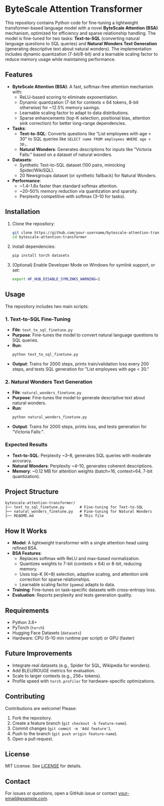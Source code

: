 # ByteScale Attention Transformer

This repository contains Python code for fine-tuning a lightweight transformer-based language model with a novel **ByteScale Attention (BSA)** mechanism, optimized for efficiency and sparse relationship handling. The model is fine-tuned for two tasks: **Text-to-SQL** (converting natural language questions to SQL queries) and **Natural Wonders Text Generation** (generating descriptive text about natural wonders). The implementation includes dynamic quantization (7-bit/8-bit) and a learnable scaling factor to reduce memory usage while maintaining performance.

## Features

- **ByteScale Attention (BSA)**: A fast, softmax-free attention mechanism with:
  - ReLU-based scoring to eliminate exponentiation.
  - Dynamic quantization (7-bit for contexts ≤ 64 tokens, 8-bit otherwise) for ~12.5% memory savings.
  - Learnable scaling factor to adapt to data distributions.
  - Sparse enhancements (top-K selection, positional bias, attention sink correction) for better long-range dependencies.
- **Tasks**:
  - **Text-to-SQL**: Converts questions like "List employees with age < 30" to SQL queries like `SELECT name FROM employees WHERE age < 30;`.
  - **Natural Wonders**: Generates descriptions for inputs like "Victoria Falls:" based on a dataset of natural wonders.
- **Datasets**:
  - Synthetic Text-to-SQL dataset (100 pairs, mimicking Spider/WikiSQL).
  - 20 Newsgroups dataset (or synthetic fallback) for Natural Wonders.
- **Performance**:
  - ~1.4–1.8x faster than standard softmax attention.
  - ~20–50% memory reduction via quantization and sparsity.
  - Perplexity competitive with softmax (3–10 for tasks).

## Installation

1. Clone the repository:
   ```bash
   git clone https://github.com/your-username/bytescale-attention-transformer.git
   cd bytescale-attention-transformer
   ```
2. Install dependencies:
   ```bash
   pip install torch datasets
   ```
3. (Optional) Enable Developer Mode on Windows for symlink support, or set:
   ```bash
   export HF_HUB_DISABLE_SYMLINKS_WARNING=1
   ```

## Usage

The repository includes two main scripts:

### 1. Text-to-SQL Fine-Tuning
- **File**: `text_to_sql_finetune.py`
- **Purpose**: Fine-tunes the model to convert natural language questions to SQL queries.
- **Run**:
  ```bash
  python text_to_sql_finetune.py
  ```
- **Output**: Trains for 2000 steps, prints train/validation loss every 200 steps, and tests SQL generation for "List employees with age < 30."

### 2. Natural Wonders Text Generation
- **File**: `natural_wonders_finetune.py`
- **Purpose**: Fine-tunes the model to generate descriptive text about natural wonders.
- **Run**:
  ```bash
  python natural_wonders_finetune.py
  ```
- **Output**: Trains for 2000 steps, prints loss, and tests generation for "Victoria Falls:".

### Expected Results
- **Text-to-SQL**: Perplexity ~3–8, generates SQL queries with moderate accuracy.
- **Natural Wonders**: Perplexity ~4–10, generates coherent descriptions.
- **Memory**: ~0.12 MB for attention weights (batch=16, context=64, 7-bit quantization).

## Project Structure

```
bytescale-attention-transformer/
├── text_to_sql_finetune.py       # Fine-tuning for Text-to-SQL
├── natural_wonders_finetune.py   # Fine-tuning for Natural Wonders
├── README.md                     # This file
```

## How It Works

- **Model**: A lightweight transformer with a single attention head using refined BSA.
- **BSA Features**:
  - Replaces softmax with ReLU and max-based normalization.
  - Quantizes weights to 7-bit (contexts ≤ 64) or 8-bit, reducing memory.
  - Uses top-K (K=8) selection, adaptive scaling, and attention sink correction for sparse relationships.
  - Learnable scaling factor (`gamma`) adapts to data.
- **Training**: Fine-tunes on task-specific datasets with cross-entropy loss.
- **Evaluation**: Reports perplexity and tests generation quality.

## Requirements

- Python 3.8+
- PyTorch (`torch`)
- Hugging Face Datasets (`datasets`)
- Hardware: CPU (5–10 min runtime per script) or GPU (faster)

## Future Improvements

- Integrate real datasets (e.g., Spider for SQL, Wikipedia for wonders).
- Add BLEU/ROUGE metrics for evaluation.
- Scale to larger contexts (e.g., 256+ tokens).
- Profile speed with `torch.profiler` for hardware-specific optimizations.

## Contributing

Contributions are welcome! Please:
1. Fork the repository.
2. Create a feature branch (`git checkout -b feature-name`).
3. Commit changes (`git commit -m 'Add feature'`).
4. Push to the branch (`git push origin feature-name`).
5. Open a pull request.

## License

MIT License. See [LICENSE](LICENSE) for details.

## Contact

For issues or questions, open a GitHub issue or contact [your-email@example.com](mailto:your-email@example.com).